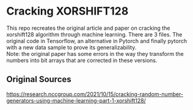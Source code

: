 # Cracking XORSHIFT128
This repo recreates the original article and paper on cracking the xorshift128 algorithm through machine learning.
There are 3 files. The original code in Tensorflow, an alternative in Pytorch and finally pytorch with a new data sample to prove its generalizability.  
Note: the original paper has some errors in the way they transform the numbers into bit arrays that are corrected in these versions.

## Original Sources
https://research.nccgroup.com/2021/10/15/cracking-random-number-generators-using-machine-learning-part-1-xorshift128/
